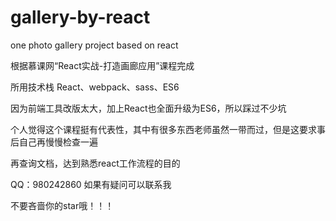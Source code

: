 # gallery-by-react
one photo gallery project based on react

根据慕课网“React实战-打造画廊应用”课程完成

所用技术栈 React、webpack、sass、ES6

因为前端工具改版太大，加上React也全面升级为ES6，所以踩过不少坑

个人觉得这个课程挺有代表性，其中有很多东西老师虽然一带而过，但是这要求事后自己再慢慢检查一遍

再查询文档，达到熟悉react工作流程的目的

QQ：980242860 如果有疑问可以联系我

不要吝啬你的star哦！！！


